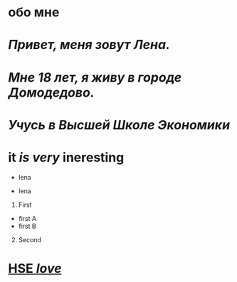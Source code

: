 # обо мне #
# ***Привет, меня зовут Лена.***
# *Мне 18 лет, я живу в городе Домодедово.* #
# ***Учусь в Высшей Школе Экономики*** #
# **it** _is_ _very_ **ineresting** #
+ lena 
- lena
1. First
  + first A
  + first B
2. Second

# [HSE *love*](https://www.hse.ru/)
